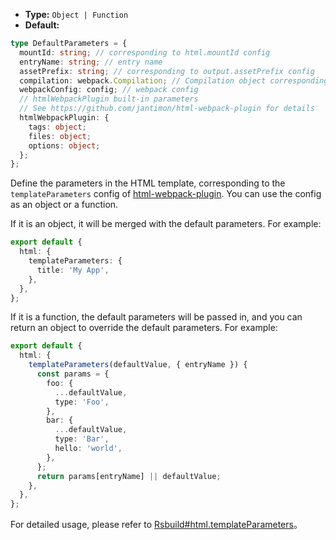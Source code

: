 - **Type:** `Object | Function`
- **Default:**

```ts
type DefaultParameters = {
  mountId: string; // corresponding to html.mountId config
  entryName: string; // entry name
  assetPrefix: string; // corresponding to output.assetPrefix config
  compilation: webpack.Compilation; // Compilation object corresponding to webpack
  webpackConfig: config; // webpack config
  // htmlWebpackPlugin built-in parameters
  // See https://github.com/jantimon/html-webpack-plugin for details
  htmlWebpackPlugin: {
    tags: object;
    files: object;
    options: object;
  };
};
```

Define the parameters in the HTML template, corresponding to the `templateParameters` config of [html-webpack-plugin](https://github.com/jantimon/html-webpack-plugin). You can use the config as an object or a function.

If it is an object, it will be merged with the default parameters. For example:

```ts
export default {
  html: {
    templateParameters: {
      title: 'My App',
    },
  },
};
```

If it is a function, the default parameters will be passed in, and you can return an object to override the default parameters. For example:

```ts
export default {
  html: {
    templateParameters(defaultValue, { entryName }) {
      const params = {
        foo: {
          ...defaultValue,
          type: 'Foo',
        },
        bar: {
          ...defaultValue,
          type: 'Bar',
          hello: 'world',
        },
      };
      return params[entryName] || defaultValue;
    },
  },
};
```

For detailed usage, please refer to [Rsbuild#html.templateParameters](https://rsbuild.dev/config/html/template-parameters)。
